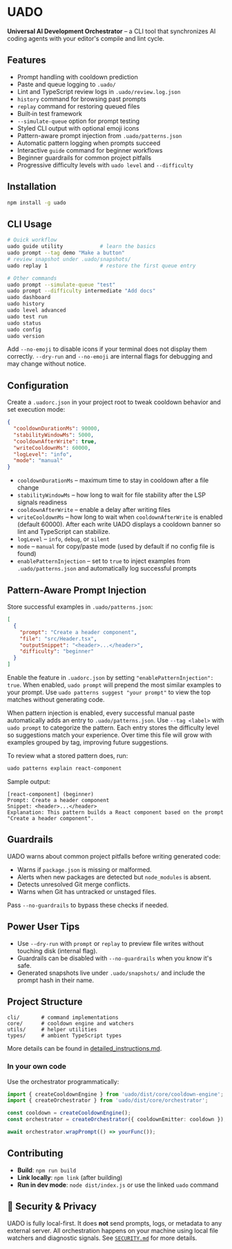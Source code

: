 # UADO

**Universal AI Development Orchestrator** – a CLI tool that synchronizes AI coding agents with your editor's compile and lint cycle.

## Features
- Prompt handling with cooldown prediction
- Paste and queue logging to `.uado/`
- Lint and TypeScript review logs in `.uado/review.log.json`
- `history` command for browsing past prompts
- `replay` command for restoring queued files
- Built‑in test framework
- `--simulate-queue` option for prompt testing
- Styled CLI output with optional emoji icons
- Pattern-aware prompt injection from `.uado/patterns.json`
- Automatic pattern logging when prompts succeed
- Interactive `guide` command for beginner workflows
- Beginner guardrails for common project pitfalls
- Progressive difficulty levels with `uado level` and `--difficulty`

## Installation
```bash
npm install -g uado
```

## CLI Usage
```bash
# Quick workflow
uado guide utility            # learn the basics
uado prompt --tag demo "Make a button"
# review snapshot under .uado/snapshots/
uado replay 1                 # restore the first queue entry

# Other commands
uado prompt --simulate-queue "test"
uado prompt --difficulty intermediate "Add docs"
uado dashboard
uado history
uado level advanced
uado test run
uado status
uado config
uado version
```

Add `--no-emoji` to disable icons if your terminal does not display them correctly. `--dry-run` and `--no-emoji` are internal flags for debugging and may change without notice.

## Configuration
Create a `.uadorc.json` in your project root to tweak cooldown behavior and set execution mode:
```json
{
  "cooldownDurationMs": 90000,
  "stabilityWindowMs": 5000,
  "cooldownAfterWrite": true,
  "writeCooldownMs": 60000,
  "logLevel": "info",
  "mode": "manual"
}
```
- `cooldownDurationMs` – maximum time to stay in cooldown after a file change
- `stabilityWindowMs` – how long to wait for file stability after the LSP signals readiness
- `cooldownAfterWrite` – enable a delay after writing files
- `writeCooldownMs` – how long to wait when `cooldownAfterWrite` is enabled (default 60000). After each write UADO displays a cooldown banner so lint and TypeScript can stabilize.
- `logLevel` – `info`, `debug`, or `silent`
- `mode` – `manual` for copy/paste mode (used by default if no config file is found)
- `enablePatternInjection` – set to `true` to inject examples from `.uado/patterns.json` and automatically log successful prompts

## Pattern-Aware Prompt Injection
Store successful examples in `.uado/patterns.json`:
```json
[
  {
    "prompt": "Create a header component",
    "file": "src/Header.tsx",
    "outputSnippet": "<header>...</header>",
    "difficulty": "beginner"
  }
]
```
Enable the feature in `.uadorc.json` by setting `"enablePatternInjection": true`.
When enabled, `uado prompt` will prepend the most similar examples to your prompt.
Use `uado patterns suggest "your prompt"` to view the top matches without generating code.

When pattern injection is enabled, every successful manual paste automatically adds an entry to `.uado/patterns.json`. Use `--tag <label>` with `uado prompt` to categorize the pattern. Each entry stores the difficulty level so suggestions match your experience. Over time this file will grow with examples grouped by tag, improving future suggestions.

To review what a stored pattern does, run:

```bash
uado patterns explain react-component
```

Sample output:

```text
[react-component] (beginner)
Prompt: Create a header component
Snippet: <header>...</header>
Explanation: This pattern builds a React component based on the prompt "Create a header component".
```

## Guardrails
UADO warns about common project pitfalls before writing generated code:

- Warns if `package.json` is missing or malformed.
- Alerts when new packages are detected but `node_modules` is absent.
- Detects unresolved Git merge conflicts.
- Warns when Git has untracked or unstaged files.

Pass `--no-guardrails` to bypass these checks if needed.

## Power User Tips
- Use `--dry-run` with `prompt` or `replay` to preview file writes without touching disk (internal flag).
- Guardrails can be disabled with `--no-guardrails` when you know it's safe.
- Generated snapshots live under `.uado/snapshots/` and include the prompt hash in their name.

## Project Structure
```
cli/       # command implementations
core/      # cooldown engine and watchers
utils/     # helper utilities
types/     # ambient TypeScript types
```

More details can be found in [detailed_instructions.md](./detailed_instructions.md).

### In your own code
Use the orchestrator programmatically:
```ts
import { createCooldownEngine } from 'uado/dist/core/cooldown-engine';
import { createOrchestrator } from 'uado/dist/core/orchestrator';

const cooldown = createCooldownEngine();
const orchestrator = createOrchestrator({ cooldownEmitter: cooldown });

await orchestrator.wrapPrompt(() => yourFunc());
```

## Contributing
- **Build**: `npm run build`
- **Link locally**: `npm link` (after building)
- **Run in dev mode**: `node dist/index.js` or use the linked `uado` command

## 🔐 Security & Privacy
UADO is fully local-first. It does **not** send prompts, logs, or metadata to any external server.
All orchestration happens on your machine using local file watchers and diagnostic signals.
See [`SECURITY.md`](./SECURITY.md) for more details.
